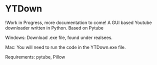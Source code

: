 # YTDown
 !Work in Progress, more documentation to come!
 A GUI based Youtube downloader written in Python.
 Based on Pytube

 Windows: Download .exe file, found under realsees.
 
 Mac: You will need to run the code in the YTDown.exe file.
 
  Requirements: pytube, Pillow
